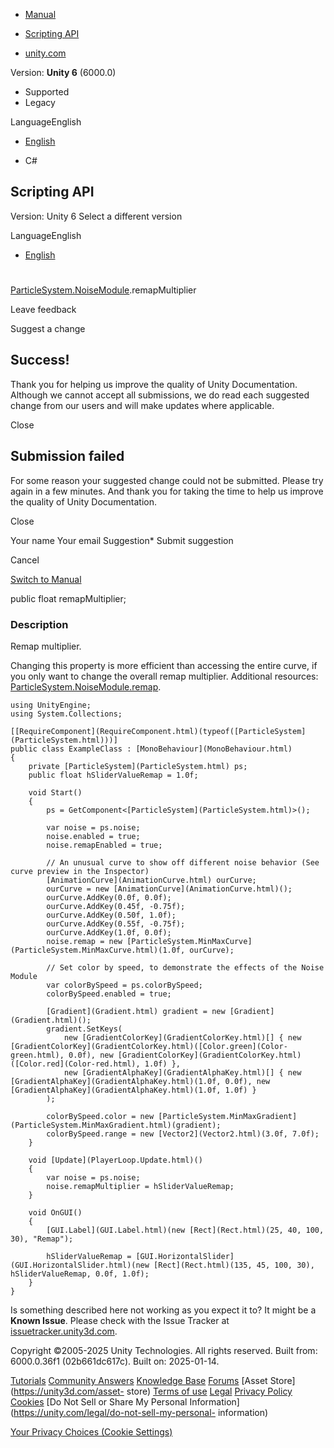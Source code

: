 [ ]()

  * [Manual](../Manual/index.html)
  * [Scripting API](../ScriptReference/index.html)

  * [unity.com](https://unity.com/)

Version: **Unity 6** (6000.0)

  * Supported
  * Legacy

LanguageEnglish

  * [English]()

  * C#

[ ](https://docs.unity3d.com)

## Scripting API

Version: Unity 6 Select a different version

LanguageEnglish

  * [English]()

#
[ParticleSystem.NoiseModule](ParticleSystem.NoiseModule.html).remapMultiplier

Leave feedback

Suggest a change

## Success!

Thank you for helping us improve the quality of Unity Documentation. Although
we cannot accept all submissions, we do read each suggested change from our
users and will make updates where applicable.

Close

## Submission failed

For some reason your suggested change could not be submitted. Please <a>try
again</a> in a few minutes. And thank you for taking the time to help us
improve the quality of Unity Documentation.

Close

Your name Your email Suggestion* Submit suggestion

Cancel

[Switch to Manual](../Manual/class-ParticleSystem.html "Go to ParticleSystem
Component in the Manual")

public float remapMultiplier;

### Description

Remap multiplier.

Changing this property is more efficient than accessing the entire curve, if
you only want to change the overall remap multiplier. Additional resources:
[ParticleSystem.NoiseModule.remap](ParticleSystem.NoiseModule-remap.html).

    
    
    using UnityEngine;
    using System.Collections;  
      
    [[RequireComponent](RequireComponent.html)(typeof([ParticleSystem](ParticleSystem.html)))]
    public class ExampleClass : [MonoBehaviour](MonoBehaviour.html)
    {
        private [ParticleSystem](ParticleSystem.html) ps;
        public float hSliderValueRemap = 1.0f;  
      
        void Start()
        {
            ps = GetComponent<[ParticleSystem](ParticleSystem.html)>();  
      
            var noise = ps.noise;
            noise.enabled = true;
            noise.remapEnabled = true;  
      
            // An unusual curve to show off different noise behavior (See curve preview in the Inspector)
            [AnimationCurve](AnimationCurve.html) ourCurve;
            ourCurve = new [AnimationCurve](AnimationCurve.html)();
            ourCurve.AddKey(0.0f, 0.0f);
            ourCurve.AddKey(0.45f, -0.75f);
            ourCurve.AddKey(0.50f, 1.0f);
            ourCurve.AddKey(0.55f, -0.75f);
            ourCurve.AddKey(1.0f, 0.0f);
            noise.remap = new [ParticleSystem.MinMaxCurve](ParticleSystem.MinMaxCurve.html)(1.0f, ourCurve);  
      
            // Set color by speed, to demonstrate the effects of the Noise Module
            var colorBySpeed = ps.colorBySpeed;
            colorBySpeed.enabled = true;  
      
            [Gradient](Gradient.html) gradient = new [Gradient](Gradient.html)();
            gradient.SetKeys(
                new [GradientColorKey](GradientColorKey.html)[] { new [GradientColorKey](GradientColorKey.html)([Color.green](Color-green.html), 0.0f), new [GradientColorKey](GradientColorKey.html)([Color.red](Color-red.html), 1.0f) },
                new [GradientAlphaKey](GradientAlphaKey.html)[] { new [GradientAlphaKey](GradientAlphaKey.html)(1.0f, 0.0f), new [GradientAlphaKey](GradientAlphaKey.html)(1.0f, 1.0f) }
            );  
      
            colorBySpeed.color = new [ParticleSystem.MinMaxGradient](ParticleSystem.MinMaxGradient.html)(gradient);
            colorBySpeed.range = new [Vector2](Vector2.html)(3.0f, 7.0f);
        }  
      
        void [Update](PlayerLoop.Update.html)()
        {
            var noise = ps.noise;
            noise.remapMultiplier = hSliderValueRemap;
        }  
      
        void OnGUI()
        {
            [GUI.Label](GUI.Label.html)(new [Rect](Rect.html)(25, 40, 100, 30), "Remap");  
      
            hSliderValueRemap = [GUI.HorizontalSlider](GUI.HorizontalSlider.html)(new [Rect](Rect.html)(135, 45, 100, 30), hSliderValueRemap, 0.0f, 1.0f);
        }
    }
    

Is something described here not working as you expect it to? It might be a
**Known Issue**. Please check with the Issue Tracker at
[issuetracker.unity3d.com](https://issuetracker.unity3d.com).

Copyright ©2005-2025 Unity Technologies. All rights reserved. Built from:
6000.0.36f1 (02b661dc617c). Built on: 2025-01-14.

[Tutorials](https://unity3d.com/learn) [Community
Answers](https://answers.unity3d.com) [Knowledge
Base](https://support.unity3d.com/hc/en-us)
[Forums](https://forum.unity3d.com) [Asset Store](https://unity3d.com/asset-
store) [Terms of use](https://docs.unity3d.com/Manual/TermsOfUse.html)
[Legal](https://unity.com/legal) [Privacy
Policy](https://unity.com/legal/privacy-policy)
[Cookies](https://unity.com/legal/cookie-policy) [Do Not Sell or Share My
Personal Information](https://unity.com/legal/do-not-sell-my-personal-
information)

[Your Privacy Choices (Cookie Settings)](javascript:void\(0\);)


